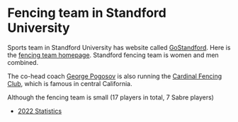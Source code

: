 # Fencing team in Standford University

Sports team in Standford University has website called [GoStandford](https://gostandford.com).
Here is the [fencing team homepage](https://gostanford.com/sports/fencing?path=fenc).
Standford fencing team is women and men combined.

The co-head coach [George Pogosov](https://gostanford.com/sports/fencing/roster/coaches/george-pogosov/4410) is also running the
[Cardinal Fencing Club](http://www.cardinalfencingclub.net/), which is famous in central California.

Although the fencing team is small (17 players in total, 7 Sabre players) 

- [2022 Statistics](https://gostanford.com/documents/2022/9/20/2022_statistics.pdf)
